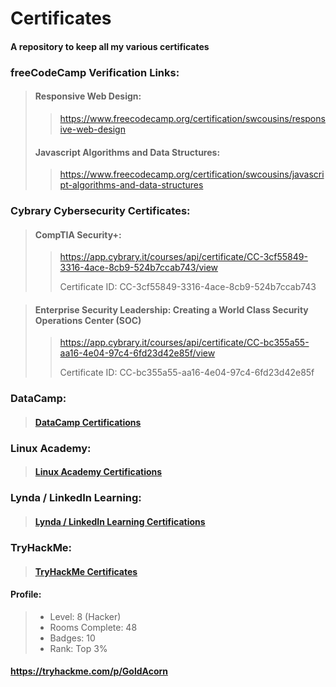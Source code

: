 # Certificates
#### A repository to keep all my various certificates

### freeCodeCamp Verification Links:

   > #### Responsive Web Design: 
   >> https://www.freecodecamp.org/certification/swcousins/responsive-web-design
   > #### Javascript Algorithms and Data Structures: 
   >> https://www.freecodecamp.org/certification/swcousins/javascript-algorithms-and-data-structures
   
   
### Cybrary Cybersecurity Certificates:

  > #### CompTIA Security+: 
  >> https://app.cybrary.it/courses/api/certificate/CC-3cf55849-3316-4ace-8cb9-524b7ccab743/view
  >> 
  >> Certificate ID: CC-3cf55849-3316-4ace-8cb9-524b7ccab743

   > #### Enterprise Security Leadership: Creating a World Class Security Operations Center (SOC)
   >> https://app.cybrary.it/courses/api/certificate/CC-bc355a55-aa16-4e04-97c4-6fd23d42e85f/view
   >> 
   >> Certificate ID: CC-bc355a55-aa16-4e04-97c4-6fd23d42e85f

### DataCamp:

   > #### [DataCamp Certifications](https://github.com/SWCousins/Certificates/tree/master/DataCamp)

### Linux Academy:

   > #### [Linux Academy Certifications](https://github.com/SWCousins/Certificates/tree/master/Linux%20Acadamy)

### Lynda / LinkedIn Learning:

   > #### [Lynda / LinkedIn Learning Certifications](https://github.com/SWCousins/Certificates/tree/master/Lynda)

### TryHackMe:

   > #### [TryHackMe Certificates](https://github.com/SWCousins/Certificates/tree/master/TryHackMe)
   
   #### Profile:
   > * Level: 8 (Hacker)
   > * Rooms Complete: 48
   > * Badges: 10
   > * Rank: Top 3%

   #### https://tryhackme.com/p/GoldAcorn
